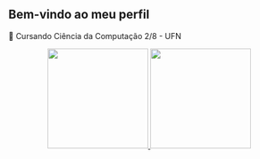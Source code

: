 ## Bem-vindo ao meu perfil

🔭 Cursando Ciência da Computação 2/8 - UFN

<div align="center">
  <a href="https://github.com/MiguelToller">
  <img height="180em" src="https://github-readme-stats-sigma-five.vercel.app/api?username=evandrocsjr&show_icons=true&theme=dracula&include_all_commits=true&count_private=true"/>
  <img height="180em" src="https://github-readme-stats-sigma-five.vercel.app/api/top-langs/?username=evandrocsjr&layout=compact&langs_count=7&theme=dark"/>
</div>
